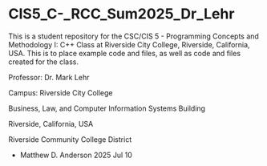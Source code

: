 # CIS5_C-_RCC_Sum2025_Dr_Lehr
This is a student repository for the CSC/CIS 5 - Programming Concepts and Methodology I: C++ Class at Riverside City College, Riverside, California, USA.    This is to place example code and files, as well as code and files created for the class.

Professor:  Dr. Mark Lehr

Campus: Riverside City College

  Business, Law, and Computer Information Systems Building

Riverside, California, USA

Riverside Community College District

- Matthew D. Anderson 2025 Jul 10



